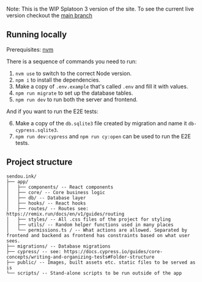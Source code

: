 Note: This is the WIP Splatoon 3 version of the site. To see the current live version checkout the [main branch](https://github.com/Sendouc/sendou.ink/tree/main)

## Running locally

Prerequisites: [nvm](https://github.com/nvm-sh/nvm)

There is a sequence of commands you need to run:

1. `nvm use` to switch to the correct Node version.
2. `npm i` to install the dependencies.
3. Make a copy of `.env.example` that's called `.env` and fill it with values.
4. `npm run migrate` to set up the database tables.
5. `npm run dev` to run both the server and frontend.

And if you want to run the E2E tests:

6. Make a copy of the `db.sqlite3` file created by migration and name it `db-cypress.sqlite3`.
7. `npm run dev:cypress` and `npm run cy:open` can be used to run the E2E tests.

## Project structure

```
sendou.ink/
├── app/
│   ├── components/ -- React components
│   ├── core/ -- Core business logic
│   ├── db/ -- Database layer
│   ├── hooks/ -- React hooks
│   ├── routes/ -- Routes see: https://remix.run/docs/en/v1/guides/routing
│   ├── styles/ -- All .css files of the project for styling
│   ├── utils/ -- Random helper functions used in many places
│   └── permissions.ts / -- What actions are allowed. Separated by frontend and backend as frontend has constraints based on what user sees.
├── migrations/ -- Database migrations
├── cypress/ -- see: https://docs.cypress.io/guides/core-concepts/writing-and-organizing-tests#Folder-structure
├── public/ -- Images, built assets etc. static files to be served as is
└── scripts/ -- Stand-alone scripts to be run outside of the app
```
